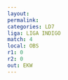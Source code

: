 ```yaml
---
layout: 
permalink: 
categories: LD7
liga: LIGA INDIGO
match: 4
local: OBS
r1: 0
r2: 0
out: EKW
---
```

